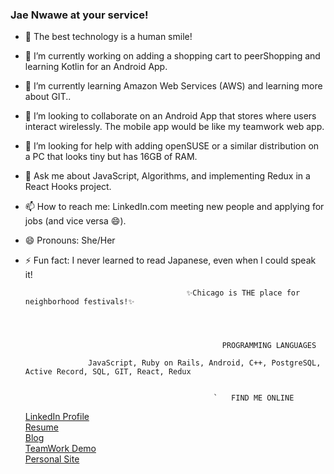 ### Jae Nwawe at your service!  

- 👋 The best technology is a human smile!
- 🔭 I’m currently working on adding a shopping cart to peerShopping and learning Kotlin for an Android App.
- 🌱 I’m currently learning Amazon Web Services (AWS) and learning more about GIT..
- 👯 I’m looking to collaborate on an Android App that stores where users interact wirelessly. The mobile app would be like my teamwork web app.
- 🤔 I’m looking for help with adding openSUSE or a similar distribution on a PC that looks tiny but has 16GB of RAM.
- 💬 Ask me about JavaScript, Algorithms, and implementing Redux in a React Hooks project.
- 📫 How to reach me: LinkedIn.com meeting new people and applying for jobs (and vice versa 😄).
- 😄 Pronouns: She/Her
- ⚡ Fun fact: I never learned to read Japanese, even when I could speak it!
  
                                          ✨Chicago is THE place for neighborhood festivals!✨
                                          
                           
 

                                                  PROGRAMMING LANGUAGES

                    JavaScript, Ruby on Rails, Android, C++, PostgreSQL, Active Record, SQL, GIT, React, Redux 


                                                `   FIND ME ONLINE
  
                           
  <div>
    <a href="https://www.linkedin.com/in/nwawe">LinkedIn Profile</a>
  </div>
  <div>
    <a href="https://docs.google.com/document/d/1XLrN9QmXkxd33wWWkeeSWLQOTQvKR0qQOHywNNJ_ey8/edit?usp=sharing">Resume</a>
  </div>
  <div>
    <a href="https://medium.com/@JaeNwawe">Blog</a>
  </div>
  <div>
    <a href= "https://youtu.be/1mru3KUyTGw" >TeamWork Demo</a>
  </div>
  <div>
    <a href="https://jaenwawe.github.io/jaewalk/">Personal Site</a>
  </div>

